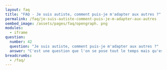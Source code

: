 ```yaml
---
layout: faq
title: "FAQ - Je suis autiste, comment puis-je m'adapter aux autres ?"
permalink: /faq/je-suis-autiste-comment-puis-je-m-adapter-aux-autres
oembed_image: /assets/pages/faq/opengraph. png
modules:
  - iframe
question: 
  number: 42
  question: "Je suis autiste, comment puis-je m'adapter aux autres ?"
  answer: "C'est une question que l'on se pose tout le temps mais qu'est-ce que cela signifie ? Tout le monde est différent donc comment peut-on s'adapter pour tout le monde ?Bien que les personnes autistes sont difficilement acceptées par leurs pairs, cela ne signifie pas que vous devez changer qui vous êtes pour « correspondre » à ce que le monde autour de vous appelle la « normalité ». Si vous n'êtes accepté dans un groupe, c'est probablement que le problème vient du groupe, pas de vous. Il est mieux de trouver un groupe dans lequel vous pouvez être inclus et participer en étant vous-même. La principale chose à retenir est que vous devez faire de votre mieux pour être respectueux et courtois. Vous devez également montrer un intérêt dans ce qui intéresse les autres personnes du groupe et essayez de coopérer avec tout le monde. "
breadcrumbs:
  - /faq/
---
```


